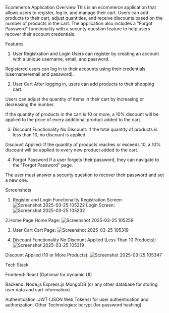 Ecommerce Application
Overview
This is an ecommerce application that allows users to register, log in, and manage their cart. Users can add products to their cart, adjust quantities, and receive discounts based on the number of products in the cart. The application also includes a "Forgot Password" functionality with a security question feature to help users recover their account credentials.

Features
1. User Registration and Login
Users can register by creating an account with a unique username, email, and password.

Registered users can log in to their accounts using their credentials (username/email and password).

2. User Cart
After logging in, users can add products to their shopping cart.

Users can adjust the quantity of items in their cart by increasing or decreasing the number.

If the quantity of products in the cart is 10 or more, a 10% discount will be applied to the price of every additional product added to the cart.

3. Discount Functionality
No Discount: If the total quantity of products is less than 10, no discount is applied.

Discount Applied: If the quantity of products reaches or exceeds 10, a 10% discount will be applied to every new product added to the cart.

4. Forgot Password
If a user forgets their password, they can navigate to the "Forgot Password" page.

The user must answer a security question to recover their password and set a new one.

Screenshots
1. Register and Login Functionality
Registration Screen:
![Screenshot 2025-03-25 105222](https://github.com/user-attachments/assets/d42a6c5a-b9d4-4fcb-b559-25222379913a)
Login Screen:
![Screenshot 2025-03-25 105232](https://github.com/user-attachments/assets/830fcb6e-0b6d-47ad-a372-0ea2014327d9)

2.Home Page
Home Page:
![Screenshot 2025-03-25 105259](https://github.com/user-attachments/assets/7a44b570-ea32-4b8d-ac9e-94d2e7c75516)

3. User Cart
Cart Page:
![Screenshot 2025-03-25 105319](https://github.com/user-attachments/assets/59b40043-6dbb-4364-9780-926311c5724c)

4. Discount Functionality
No Discount Applied (Less Than 10 Products):
![Screenshot 2025-03-25 105319](https://github.com/user-attachments/assets/3a577144-8717-40de-9f5e-4e103fb9511a)

Discount Applied (10 or More Products):
![Screenshot 2025-03-25 105347](https://github.com/user-attachments/assets/b1e4a17e-634f-4d1a-b7b3-09eeeabe650d)

Tech Stack

Frontend:
React (Optional for dynamic UI)

Backend:
Node.js
Express.js
MongoDB (or any other database for storing user data and cart information)

Authentication:
JWT (JSON Web Tokens) for user authentication and authorization.
Other Technologies:
bcrypt (for password hashing)


